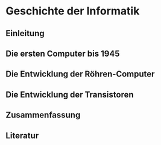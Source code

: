 # Geschichte der Informatik 

## Einleitung 

## Die ersten Computer bis 1945

## Die Entwicklung der Röhren-Computer 

## Die Entwicklung der Transistoren 

## Zusammenfassung 

## Literatur 